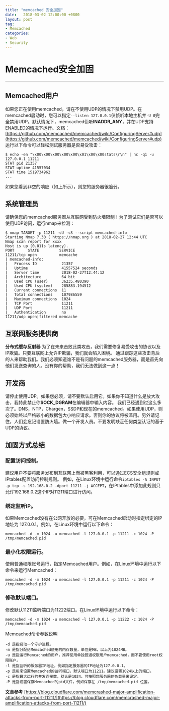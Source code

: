 ```yaml
---
title: "memcached 安全加固"
date:   2018-03-02 12:00:00 +0800
layout: post
tag: 
- Memcached
categories:
- Web
- Security
---
```


# Memcached安全加固
------
## Memcached用户
如果您正在使用memcached，请在不使用UDP的情况下禁用UDP。在memcached启动时，您可以指定`--listen 127.0.0.1`仅侦听本地主机并`-U 0`完全禁用UDP。默认情况下，memcached侦听**INADDR_ANY**，并在UDP支持ENABLED的情况下运行。文档：
[https://github.com/memcached/memcached/wiki/ConfiguringServer#udp](https://github.com/memcached/memcached/wiki/ConfiguringServer#udp)
运行以下命令可以轻松测试服务器是否易受攻击：

    $ echo -en "\x00\x00\x00\x00\x00\x01\x00\x00stats\r\n" | nc -q1 -u 127.0.0.1 11211
    STAT pid 21357
    STAT uptime 41557034
    STAT time 1519734962
    ...

如果您看到非空的响应（如上所示），则您的服务器很脆弱。
## 系统管理员
请确保您的memcached服务器从互联网受到防火墙限制！为了测试它们是否可以使用UDP访问，运行nmap来检测：

    $ nmap TARGET -p 11211 -sU -sS --script memcached-info
    Starting Nmap 7.30 ( https://nmap.org ) at 2018-02-27 12:44 UTC
    Nmap scan report for xxxx
    Host is up (0.011s latency).
    PORT      STATE         SERVICE
    11211/tcp open          memcache
    | memcached-info:
    |   Process ID           21357
    |   Uptime               41557524 seconds
    |   Server time          2018-02-27T12:44:12
    |   Architecture         64 bit
    |   Used CPU (user)      36235.480390
    |   Used CPU (system)    285883.194512
    |   Current connections  11
    |   Total connections    107986559
    |   Maximum connections  1024
    |   TCP Port             11211
    |   UDP Port             11211
    |_  Authentication       no
    11211/udp open|filtered memcache

## 互联网服务提供商
**分布式缓存反射器**
为了在未来击败此类攻击，我们需要修复易受攻击的协议以及IP欺骗。只要互联网上允许IP欺骗，我们就会陷入困境。
通过跟踪这些攻击背后的人来帮助我们。我们必须知道谁不是有问题的memcached服务器，而是首先向他们发送查询的人。没有你的帮助，我们无法做到这一点！
## 开发商
请停止使用UDP。如果您必须，请不要默认启用它。如果你不知道什么是放大攻击，我特此禁止你**SOCK_DGRAM**在编辑器中输入内容。
我们已经遇到过这么多次了。DNS，NTP，Chargen，SSDP和现在的memcached。如果使用UDP，则必须始终以严格较小的数据包大小响应请求。否则你的协议将被滥用。另外请记住，人们会忘记设置防火墙。做一个开发人员。不要发明缺乏任何类型认证的基于UDP的协议。

## 加固方式总结
### 配置访问控制。
建议用户不要将服务发布到互联网上而被黑客利用，可以通过ECS安全组规则或IPtables配置访问控制规则。
例如，在Linux环境中运行命令`iptables -A INPUT -p tcp -s 192.168.0.2 —dport 11211 -j ACCEPT`，在IPtables中添加此规则只允许192.168.0.2这个IP对11211端口进行访问。

### 绑定监听IP。
如果Memcached没有在公网开放的必要，可在Memcached启动时指定绑定的IP地址为 127.0.0.1。例如，在Linux环境中运行以下命令：

    memcached -d -m 1024 -u memcached -l 127.0.0.1 -p 11211 -c 1024 -P /tmp/memcached.pid

### 最小化权限运行。
使用普通权限账号运行，指定Memcached用户。例如，在Linux环境中运行以下命令来运行Memcached：

    memcached -d -m 1024 -u memcached -l 127.0.0.1 -p 11211 -c 1024 -P /tmp/memcached.pid

### 修改默认端口。
修改默认11211监听端口为11222端口。在Linux环境中运行以下命令：

    memcached -d -m 1024 -u memcached -l 127.0.0.1 -p 11222 -c 1024 -P /tmp/memcached.pid

Memcached命令参数说明

    -d 是指启动一个守护进程。
    -m 是指分配给Memcached使用的内存数量，单位是MB，以上为1024MB。
    -u 是指运行Memcached的用户，推荐使用单独普通权限用户memcached，而不要使用root权限账户。
    -l 是指监听的服务器IP地址，例如指定服务器的IP地址为127.0.0.1。
    -p 是用来设置Memcached的监听端口，默认端口为11211。建议设置1024以上的端口。
    -c 是指最大运行的并发连接数，默认是1024。可按照您服务器的负载量来设定。
    -P 是指设置保存Memcached的pid文件，例如保存在 /tmp/memcached.pid 位置。

**文章参考**
[https://blog.cloudflare.com/memcrashed-major-amplification-attacks-from-port-11211/](https://blog.cloudflare.com/memcrashed-major-amplification-attacks-from-port-11211/)
